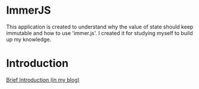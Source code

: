 # ImmerJS

<div>This application is created to understand why the value of state should keep immutable and how to use 'immer.js'. I created it for studying myself to build up my knowledge.
</div>

# Introduction

<a href="" target="_blank">Brief Introduction (in my blog)</a>
